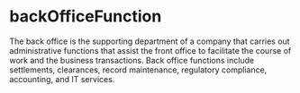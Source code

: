 # backOfficeFunction
The back office is the supporting department of a company that carries out administrative functions that assist the front office to facilitate the course of work and the business transactions. Back office functions include settlements, clearances, record maintenance, regulatory compliance, accounting, and IT services.
